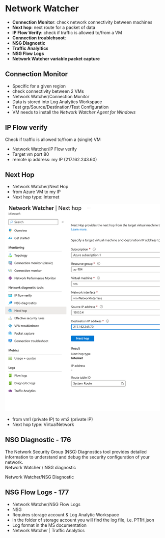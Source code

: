 # Network Watcher
- **Connection Monitor**: check network connectivity between machines
- **Next hop**: next route for a packet of data
- **IP Flow Verify**: check if traffic is allowed to/from a VM
- **Connection troublehsoot**: 
- **NSG Diagnostic**
- **Traffic Analyitics**
- **NSG Flow Logs**
- **Network Watcher variable packet capture**
## Connection Monitor
- Specific for a given region
- check connectivity between 2 VMs
- Network Watcher/Connection Monitor
- Data is stored into Log Analytics Workspace
- Test grp/Source/Destination/Test Configuration
- VM needs to install the _Network Watcher Agent for Windows_


## IP Flow verify
Check if traffic is allowed to/from a (single) VM
- Network Watcher/IP Flow verify
- Target vm port 80
- remote ip address: my IP (217.162.243.60)
## Next Hop
- Network Watcher/Next Hop
- from Azure VM to my IP
- Next hop type: Internet

![Next Hop](images/next-hop.png)


- from vm1 (private IP) to vm2 (private IP)
- Next hop type: VirtualNetwork

## NSG Diagnostic - 176
The Network Security Group (NSG) Diagnostics tool provides detailed information to understand and debug the security configuration of your network.  
Network Watcher / NSG diagnostic

Network Watcher/NSG Diagnostic
## NSG Flow Logs - 177
- Network Watcher/NSG Flow Logs
- NSG
- Requires storage account & Log Analytic Workspace
- in the folder of storage account you will find the log file, i.e. PT1H.json
- Log format in the MS documentation
- Network Watcher | Traffic Analytics







